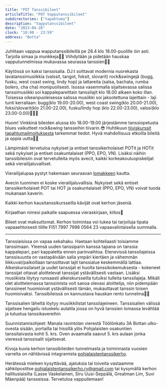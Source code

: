 ```yaml
---
title: "POT Tanssibileet"
articleTitle: "POT Vapputanssibileet"
subdirectories: ["tapahtuma"]
description: "Vapputanssibileet"
date: "2023-04-28"
clock: "18:00 - 23:59"
address: "Botta"
---
```

Juhlitaan vappua wapputanssibileillä pe 28.4 klo 18.00-puolille öin asti. Tarjolla simaa ja munkkeja🥂🥯 Viihdytään ja pidetään hauskaa vapputunnelmissa mukavassa seurassa tanssien🎉✨

Käytössä on kaksi tanssisalia. DJ:t soittavat modernia nuorekasta lavatanssimusiikkia (valssit, tangot, foksit, slovarit) rock&swingejä (bugg, fusku, west coast swing, lindy hop) ja lattareita (salsa, bachata, rumba bolero, cha cha) monipuolisesti. Isossa vasemmalla sijaitsevassa salissa tanssimusiikki soi kappalepareittain tanssilajit klo 18.00 alkaen koko illan. Toisessa oikeanpuoleisessa salissa musiikki soi jaksotettuna lajeittain - laji tunti kerrallaan: bugg(klo 19.00-20.00), west coast swing(klo 20.00-21.00), foksi/slovarit(klo 21.00-22.00), fusku/lindy hop (klo 22.00-23.00), valssi(klo 23.00-0.00)🎺🎷🎼

Huom! Vinkkinä bileiden alussa klo 18.00-19.00 järjestämme tanssiopetusta blues vaikutteet rock&swing tansseihin tiivarin.😎 Huhtikuun [tiiviskurssit tapahtumailmoituksesta](https://www.facebook.com/events/776552097126354) tarkemmat tiedot.
Hyvä mahdollisuus etkoilla bileitä ja oppia uutta💃🕺

Lämpimästi tervetuloa nykyiset ja entiset tanssikerholaiset POTit ja HOTit sekä nykyiset ja entiset osakuntalaiset (PPO, EPO, VN). Lisäksi näihin tanssibileisiin ovat tervetulleita myös avecit, kaikki korkeakouluopiskelijat sekä vierailijaluvalliset.

Vierailijalupaa pystyt hakemaan seuraavan [lomakkeen](https://docs.google.com/forms/d/e/1FAIpQLSfgBKmt2CZkwgjVvfXtrZd5QvZwXGufUJgSN4QEKCeomH3MHw/viewform) kautta.


Avecin tuominen ei koske vierailijaluvallisia. Nykyiset sekä entiset tanssikerholaiset POT tai HOT ja osakuntalaiset (PPO, EPO, VN) voivat tuoda mukanaan kaverin.

Kaikki kerhon kausitanssikursseilla kävijät ovat kerhon jäseniä.

Kirjaathan nimesi paikalle saapuessa vieraskirjaan, kiitos🙂

Bileet ovat maksuttomat. Kerhon toimintaa voi tukea tai tarjoiluja tipata vapaaehtoisesti tilille FI51 7997 7998 0564 23 vapaavalintaisella summalla.

---

Tanssiaisissa on vapaa sekahaku. Haetaan kohteliaasti toisiamme tanssimaan. Yleensä uuden tanssiparin kanssa tapana on tanssia kappalepari, pari kappaletta ennen parinvaihtoa. Etenevissä tanssilajeissa tanssisuunta on vastapäivään salia ympäri kiertäen ja vähemmän liikkuvat/paikoillaan tanssittavat lajit tanssialue keskemmällä lattiaa. Alkeiskurssilaiset ja uudet tanssijat ei huolta tanssikokemuksesta - kokeneet tanssijat ottavat aloittelevat tanssijat ystävällisesti vastaan. Lisäksi musiikista löytyy runsaasti alkeiskursseilla tutuiksi tulleita tanssilajeja. Mikäli olet aloittelemassa tanssimista voit sanoa olevasi aloittelija, niin pidempään tanssineet huomioivat ystävällisesti tämän, mukauttavat tanssin toisen huomioivaksi. Tanssibileissä on kannustava hauskan rento tunnelma💃🕺

Tanssisalien läheltä löytyy musiikkilistat tanssilajeineen. Tanssisalien välissä sijaitsee hengailu istuskelu aulatila jossa on hyvä tanssien lomassa levähtää ja tutustua tanssikavereihin

Suunnistamisohjeet: Manala ravintolan vierestä Töölönkatu 3A Bottan ulko-ovesta sisään, portailla tai hissillä ylös Pohjalaisten osakuntien tanssitaivasta kohti 5. krs. Oven avaamalla saavut 5. krs aulaan jonka vieressä tanssisalit sijaitsevat.

Kivoja kuvia kerhon tanssibileiden tunnelmasta ja toiminnasta vuosien varrelta on nähtävissä intagramista [pohjalaistentanssikerho](https://www.instagram.com/pohjalaistentanssikerho/).

Herätessä mieleen kysyttävää, ajatuksia tai toiveita vastaamme sähköpostitse pohjalaistentanssikerho.ry@gmail.com tai kysymällä kerhon hallituslaisilta (Lasse Vaskelainen, Siru Uusi-Seppälä, Greatman Lim, Suvi Mäenpää) tansseissa.
Tervetuloa vappuilemaan!

